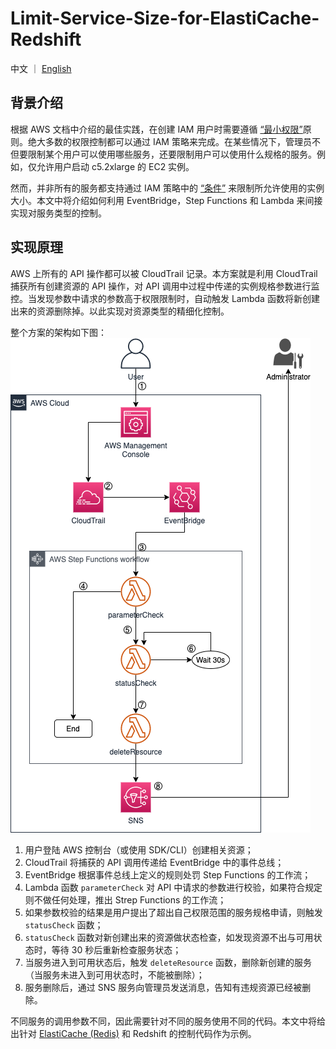 # Limit-Service-Size-for-ElastiCache-Redshift

中文 ｜ [English](README-ENG.md)

## 背景介绍
根据 AWS 文档中介绍的最佳实践，在创建 IAM 用户时需要遵循 [“最小权限”](https://docs.aws.amazon.com/zh_cn/IAM/latest/UserGuide/best-practices.html#grant-least-privilege)原则。绝大多数的权限控制都可以通过 IAM 策略来完成。在某些情况下，管理员不但要限制某个用户可以使用哪些服务，还要限制用户可以使用什么规格的服务。例如，仅允许用户启动 c5.2xlarge 的 EC2 实例。

然而，并非所有的服务都支持通过 IAM 策略中的 [“条件”](https://docs.aws.amazon.com/zh_cn/IAM/latest/UserGuide/reference_policies_elements_condition.html) 来限制所允许使用的实例大小。本文中将介绍如何利用 EventBridge，Step Functions 和 Lambda 来间接实现对服务类型的控制。

## 实现原理
AWS 上所有的 API 操作都可以被 CloudTrail 记录。本方案就是利用 CloudTrail 捕获所有创建资源的 API 操作，对 API 调用中过程中传递的实例规格参数进行监控。当发现参数中请求的参数高于权限限制时，自动触发 Lambda 函数将新创建出来的资源删除掉。以此实现对资源类型的精细化控制。

整个方案的架构如下图：
![architecture](png/01-architecture.png "architecture")

1. 用户登陆 AWS 控制台（或使用 SDK/CLI）创建相关资源；
2. CloudTrail 将捕获的 API 调用传递给 EventBridge 中的事件总线；
3. EventBridge 根据事件总线上定义的规则处罚 Step Functions 的工作流；
4. Lambda 函数 <code>parameterCheck</code> 对 API 中请求的参数进行校验，如果符合规定则不做任何处理，推出 Strep Functions 的工作流；
5. 如果参数校验的结果是用户提出了超出自己权限范围的服务规格申请，则触发 <code>statusCheck</code> 函数；
6. <code>statusCheck</code> 函数对新创建出来的资源做状态检查，如发现资源不出与可用状态时，等待 30 秒后重新检查服务状态；
7. 当服务进入到可用状态后，触发 <code>deleteResource</code> 函数，删除新创建的服务（当服务未进入到可用状态时，不能被删除）；
8. 服务删除后，通过 SNS 服务向管理员发送消息，告知有违规资源已经被删除。

不同服务的调用参数不同，因此需要针对不同的服务使用不同的代码。本文中将给出针对 [ElastiCache (Redis)](Redis-CN.md) 和 Redshift 的控制代码作为示例。
